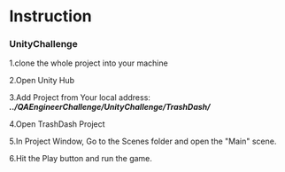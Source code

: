 # Instruction 

### UnityChallenge

1.clone the whole project into your machine

2.Open Unity Hub

3.Add Project from Your local address: ***../QAEngineerChallenge/UnityChallenge/TrashDash/***

4.Open TrashDash Project

5.In Project Window, Go to the Scenes folder and open the "Main" scene.

6.Hit the Play button and run the game.

